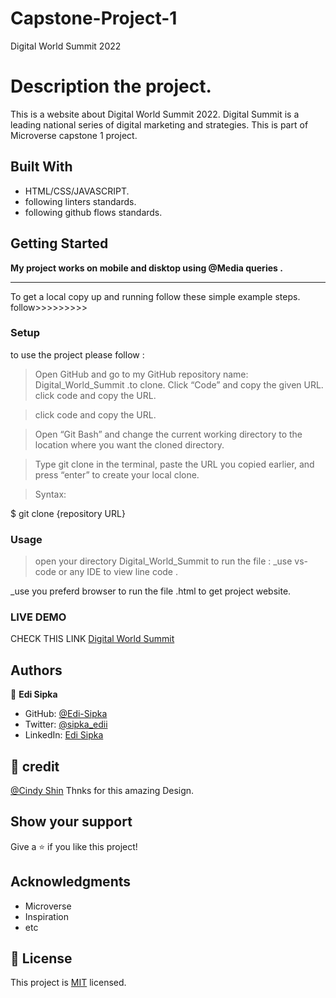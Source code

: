 # Capstone-Project-1

Digital World Summit 2022

# Description the project.

This is a website about Digital World Summit 2022. Digital Summit is a leading national series of digital marketing and strategies. This is part of Microverse capstone 1 project.

## Built With

- HTML/CSS/JAVASCRIPT.
- following linters standards.
- following github flows standards.

## Getting Started

**My project works on mobile and disktop using @Media queries .**

---

To get a local copy up and running follow these simple example steps.
follow>>>>>>>>>

### Setup

to use the project please follow :

> Open GitHub and go to my GitHub repository name: Digital_World_Summit .to clone.
> Click “Code” and copy the given URL.
> click code and copy the URL.

> click code and copy the URL.

> Open “Git Bash” and change the current working directory to the location where you want the cloned directory.

> Type git clone in the terminal, paste the URL you copied earlier, and press “enter” to create your local clone.

> Syntax:

$ git clone {repository URL}

### Usage

> open your directory Digital_World_Summit
> to run the file :
> \_use vs-code or any IDE to view line code .

\_use you preferd browser to run the file .html to get project website.

### LIVE DEMO

CHECK THIS LINK [Digital World Summit](https://edi-sipka.github.io/Digital_World_Summit/)

## Authors

👤 **Edi Sipka**

- GitHub: [@Edi-Sipka](https://github.com/edi-sipka)
- Twitter: [@sipka_edii](https://twitter.com/sipka_edii)
- LinkedIn: [Edi Sipka](https://www.linkedin.com/in/edi-%C5%A1ipka-5b681b202/)

## 🤝 credit

[@Cindy Shin](https://www.behance.net/adagio07) Thnks for this amazing Design.

## Show your support

Give a ⭐️ if you like this project!

## Acknowledgments

- Microverse
- Inspiration
- etc

## 📝 License

This project is [MIT](./MIT.md) licensed.
